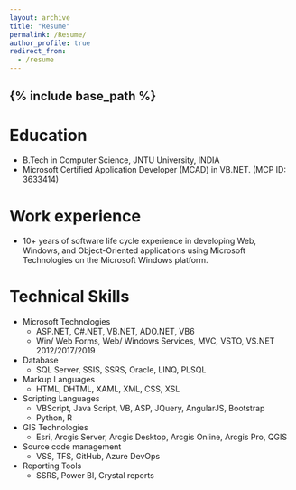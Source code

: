 ```yaml
---
layout: archive
title: "Resume"
permalink: /Resume/
author_profile: true
redirect_from:
  - /resume
---
```


{% include base_path %}
---------------

Education
======
* B.Tech in Computer Science, JNTU University, INDIA
* Microsoft Certified Application Developer (MCAD) in VB.NET.    (MCP ID: 3633414)

Work experience
======
* 10+ years of software life cycle experience in developing Web, Windows, and Object-Oriented applications using Microsoft Technologies on the Microsoft Windows   platform.

  
Technical Skills
======
* Microsoft Technologies
  * ASP.NET, C#.NET, VB.NET, ADO.NET, VB6
  * Win/ Web Forms, Web/ Windows Services, MVC, VSTO, VS.NET 2012/2017/2019
* Database
  * SQL Server, SSIS, SSRS, Oracle, LINQ, PLSQL
* Markup Languages
  * HTML, DHTML, XAML, XML, CSS, XSL
* Scripting Languages
  * VBScript, Java Script, VB, ASP, JQuery, AngularJS, Bootstrap 
  * Python, R
* GIS Technologies
  * Esri, Arcgis Server, Arcgis Desktop, Arcgis Online, Arcgis Pro, QGIS
* Source code management
  * VSS, TFS, GitHub, Azure DevOps
* Reporting Tools
  * SSRS, Power BI, Crystal reports
